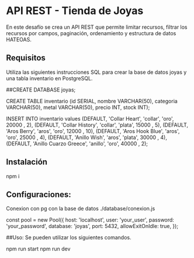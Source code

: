 # API REST - Tienda de Joyas

En este desafío se crea un API REST que permite limitar recursos, filtrar los recursos por campos, paginación, ordenamiento y estructura de datos HATEOAS.

## Requisitos

Utiliza las siguientes instrucciones SQL para crear la base de datos joyas y una tabla inventario en PostgreSQL.

##CREATE DATABASE joyas;

CREATE TABLE inventario (id SERIAL, nombre VARCHAR(50), categoria
VARCHAR(50), metal VARCHAR(50), precio INT, stock INT);

INSERT INTO inventario values
(DEFAULT, 'Collar Heart', 'collar', 'oro', 20000 , 2),
(DEFAULT, 'Collar History', 'collar', 'plata', 15000 , 5),
(DEFAULT, 'Aros Berry', 'aros', 'oro', 12000 , 10),
(DEFAULT, 'Aros Hook Blue', 'aros', 'oro', 25000 , 4),
(DEFAULT, 'Anillo Wish', 'aros', 'plata', 30000 , 4),
(DEFAULT, 'Anillo Cuarzo Greece', 'anillo', 'oro', 40000 , 2);

## Instalación

npm i

## Configuraciones:

Conexion con pg con la base de datos ./database/conexion.js

const pool = new Pool({
     host: 'localhost',
     user: 'your_user',
     password: 'your_password',
     database: 'joyas',
     port: 5432,
     allowExitOnIdle: true,
   });

##Uso:
Se pueden utilizar los siguientes comandos.

npm run start
npm run dev
